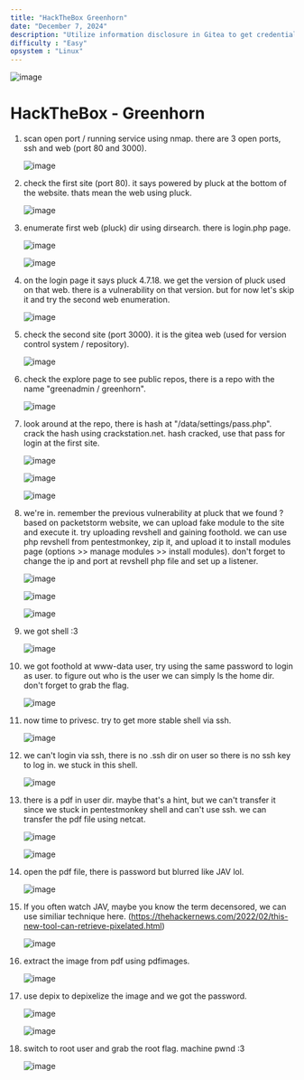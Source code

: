 ```yaml
---
title: "HackTheBox Greenhorn"
date: "December 7, 2024"
description: "Utilize information disclosure in Gitea to get credentials, Exploiting vulnerability at pluck import module, and Privesc by depixelizing redacted credentials in a document."
difficulty : "Easy"
opsystem : "Linux"
---
```


![image](https://github.com/user-attachments/assets/47e26060-f0dc-4dec-8334-b50c8f4075ff)

# HackTheBox - Greenhorn

1. scan open port / running service using nmap. there are 3 open ports, ssh and web (port 80 and 3000).

   ![image](https://github.com/user-attachments/assets/1f54d4da-e8c3-44d0-b659-ab23c80d7b4a)


2. check the first site (port 80). it says powered by pluck at the bottom of the website. thats mean the web using pluck.

   ![image](https://github.com/user-attachments/assets/75b7ae72-a0ab-4e02-a756-143ed9b0b708)


3. enumerate first web (pluck) dir using dirsearch. there is login.php page.
   
   ![image](https://github.com/user-attachments/assets/48653684-a296-4a0a-8d09-b547d4bc7b98)
   
   ![image](https://github.com/user-attachments/assets/29611688-ec15-431c-b1d6-55bae2db9c9b)


4. on the login page it says pluck 4.7.18. we get the version of pluck used on that web. there is a vulnerability on that version. but for now let's skip it and try the second web enumeration.

   ![image](https://github.com/user-attachments/assets/b807854e-a56a-4a4a-93b0-b4b368dad98d)

   
5. check the second site (port 3000). it is the gitea web (used for version control system / repository).

   ![image](https://github.com/user-attachments/assets/7f1342c2-80d5-44cf-8a8e-bc6857eb4d56)


6. check the explore page to see public repos, there is a repo with the name "greenadmin / greenhorn".

   ![image](https://github.com/user-attachments/assets/d3660bc5-fc08-465a-b181-7e28ef22a292)


7. look around at the repo, there is hash at "/data/settings/pass.php". crack the hash using crackstation.net. hash cracked, use that pass for login at the first site.

   ![image](https://github.com/user-attachments/assets/b02df3c8-a5fa-4f9b-b093-ba03d447ef1c)

   ![image](https://github.com/user-attachments/assets/8b61de4a-5a22-4a12-a3e6-ba3c109482e1)

   ![image](https://github.com/user-attachments/assets/84a60c4e-05d1-4424-85d7-cc76510a2e1d)
   

9. we're in. remember the previous vulnerability at pluck that we found ? based on packetstorm website, we can upload fake module to the site and execute it. try uploading revshell and gaining foothold. we can use php revshell from pentestmonkey, zip it, and upload it to install modules page (options >> manage modules >> install modules). don't forget to change the ip and port at revshell php file and set up a listener.

   ![image](https://github.com/user-attachments/assets/d759a563-f84a-4468-8275-8f84a7357b28)

   ![image](https://github.com/user-attachments/assets/6a141f74-5851-4acf-bbd3-4b76d302f445)

   ![image](https://github.com/user-attachments/assets/67eac8b6-2330-483b-bb18-bee6fa74b2b3)


10. we got shell :3

    ![image](https://github.com/user-attachments/assets/f60ace1b-4239-47cb-a379-0ebb05b8daa0)


11. we got foothold at www-data user, try using the same password to login as user. to figure out who is the user we can simply ls the home dir. don't forget to grab the flag.
    
    ![image](https://github.com/user-attachments/assets/0ad98ca5-54c2-470a-a781-12ebaa7df161)


12. now time to privesc. try to get more stable shell via ssh.

    ![image](https://github.com/user-attachments/assets/c752c5ac-d2a7-4885-88a1-c6dbbb321408)
    

13. we can't login via ssh, there is no .ssh dir on user so there is no ssh key to log in. we stuck in this shell.

    ![image](https://github.com/user-attachments/assets/c54a578a-8a74-44a4-9fab-46007f17aab0)


14. there is a pdf in user dir. maybe that's a hint, but we can't transfer it since we stuck in pentestmonkey shell and can't use ssh. we can transfer the pdf file using netcat.

    ![image](https://github.com/user-attachments/assets/19771717-c019-47f8-9ec2-176054fdc450)

    ![image](https://github.com/user-attachments/assets/3d0d2660-82e3-47dc-a77c-1c98be0e49c7)


15. open the pdf file, there is password but blurred like JAV lol.

    ![image](https://github.com/user-attachments/assets/b86896ff-501e-47b0-a0f5-6b99efaca65c)


16. If you often watch JAV, maybe you know the term decensored, we can use similiar technique here. (https://thehackernews.com/2022/02/this-new-tool-can-retrieve-pixelated.html)

    ![image](https://github.com/user-attachments/assets/654f980e-bd7f-4e60-aa6c-48058a3032a6)


17. extract the image from pdf using pdfimages.

    ![image](https://github.com/user-attachments/assets/89b25b41-c18d-4507-aeff-fb55089d20d3)


18. use depix to depixelize the image and we got the password.

    ![image](https://github.com/user-attachments/assets/f2617f46-aed3-4ad8-b7b3-3f57426365f6)

    ![image](https://github.com/user-attachments/assets/28337574-aaf6-4698-8e13-161e5f2e59de)


19. switch to root user and grab the root flag. machine pwnd :3

    ![image](https://github.com/user-attachments/assets/668c206c-0065-4178-a95e-bc710294e1e3)








 
